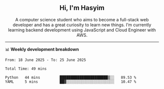 <h2 align="center">Hi, I'm Hasyim</h2>

<p align="center">A computer science student who aims to become a full-stack web developer and has a great curiosity to learn new things. I’m currently learning backend development using JavaScript and Cloud Engineer with AWS.</p>

---

📊 **Weekly development breakdown**

<!--START_SECTION:waka-->

```txt
From: 18 June 2025 - To: 25 June 2025

Total Time: 49 mins

Python   44 mins         ██████████████████████▒░░   89.53 %
YAML     5 mins          ██▓░░░░░░░░░░░░░░░░░░░░░░   10.47 %
```

<!--END_SECTION:waka-->

<!-- - You can reach me on **hasyim11c@gmail.com** -->
